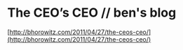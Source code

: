 <!--
id: 5194540858
link: http://tumblr.atmos.org/post/5194540858/the-ceos-ceo-bens-blog
slug: the-ceos-ceo-bens-blog
date: Wed May 04 2011 11:46:29 GMT-0700 (PDT)
publish: 2011-05-04
tags: 
title: The CEO’s CEO // ben's blog
-->


The CEO’s CEO // ben's blog
===========================

[http://bhorowitz.com/2011/04/27/the-ceos-ceo/](http://bhorowitz.com/2011/04/27/the-ceos-ceo/)

